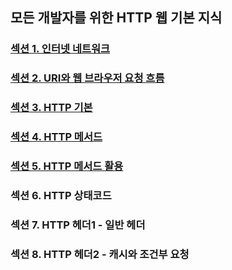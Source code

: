 ## 모든 개발자를 위한 HTTP 웹 기본 지식

### <a href="섹션 1. 인터넷 네트워크.md">섹션 1. 인터넷 네트워크</a>

### <a href="섹션 2. URI와 웹 브라우저 요청 흐름.md">섹션 2. URI와 웹 브라우저 요청 흐름</a>

### <a href="섹션 3. HTTP 기본.md">섹션 3. HTTP 기본</a>

### <a href="섹션 4. HTTP 메서드.md">섹션 4. HTTP 메서드</a>

### <a href="섹션 5. HTTP 메서드 활용.md">섹션 5. HTTP 메서드 활용</a>

### 섹션 6. HTTP 상태코드

### 섹션 7. HTTP 헤더1 - 일반 헤더

### 섹션 8. HTTP 헤더2 - 캐시와 조건부 요청
